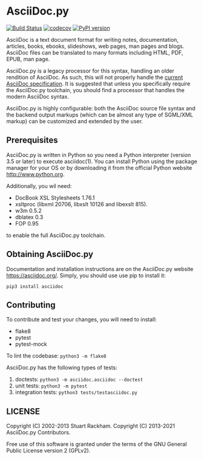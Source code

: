 AsciiDoc.py
===========

[![Build Status](https://github.com/asciidoc/asciidoc-py3/workflows/Test/badge.svg?branch=master)](https://github.com/asciidoc/asciidoc-py3/actions?query=workflow%3ATest+branch%3Amaster)
[![codecov](https://codecov.io/gh/asciidoc-py/asciidoc-py/branch/main/graph/badge.svg?token=fNh3QlLTw0)](https://codecov.io/gh/asciidoc-py/asciidoc-py)
[![PyPI version](https://badge.fury.io/py/asciidoc.svg)](https://badge.fury.io/py/asciidoc)

AsciiDoc is a text document format for writing notes, documentation,
articles, books, ebooks, slideshows, web pages, man pages and blogs.
AsciiDoc files can be translated to many formats including HTML, PDF,
EPUB, man page.

AsciiDoc.py is a legacy processor for this syntax, handling an older
rendition of AsciiDoc. As such, this will not properly handle the
[current AsciiDoc specification](https://projects.eclipse.org/projects/technology.asciidoc).
It is suggested that unless you specifically require the AsciiDoc.py
toolchain, you should find a processor that handles the modern AsciiDoc
syntax.

AsciiDoc.py is highly configurable: both the AsciiDoc source file syntax
and the backend output markups (which can be almost any type of
SGML/XML markup) can be customized and extended by the user.

## Prerequisites

AsciiDoc.py is written in Python so you need a Python interpreter
(version 3.5 or later) to execute asciidoc(1). You can install Python using the
package manager for your OS or by downloading it from the official Python
website http://www.python.org.

Additionally, you wil need:

* DocBook XSL Stylesheets 1.76.1
* xsltproc (libxml 20706, libxslt 10126 and libexslt 815).
* w3m 0.5.2
* dblatex 0.3
* FOP 0.95

to enable the full AsciiDoc.py toolchain.

## Obtaining AsciiDoc.py

Documentation and installation instructions are on the AsciiDoc.py website
https://asciidoc.org/. Simply, you should use use pip to install it:

```
pip3 install asciidoc
```

## Contributing

To contribute and test your changes, you will need to install:
* flake8
* pytest
* pytest-mock

To lint the codebase: `python3 -m flake8`

AsciiDoc.py has the following types of tests:
1. doctests: `python3 -m asciidoc.asciidoc --doctest`
1. unit tests: `python3 -m pytest`
1. integration tests: `python3 tests/testasciidoc.py`

## LICENSE

Copyright (C) 2002-2013 Stuart Rackham.
Copyright (C) 2013-2021 AsciiDoc.py Contributors.

Free use of this software is granted under the terms of the GNU General
Public License version 2 (GPLv2).
